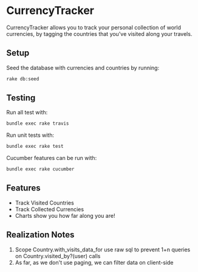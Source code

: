 
CurrencyTracker
===============

CurrencyTracker allows you to track your personal collection of world currencies, by tagging the countries that you've visited along your travels.

Setup
-----

Seed the database with currencies and countries by running:

```bash
rake db:seed
```

Testing
-------

Run all test with:

```bash
bundle exec rake travis
```

Run unit tests with:

```bash
bundle exec rake test
```

Cucumber features can be run with:

```bash
bundle exec rake cucumber
```

Features
--------

* Track Visited Countries
* Track Collected Currencies
* Charts show you how far along you are!

Realization Notes
-----------------

1. Scope Country.with_visits_data_for use raw sql to prevent 1+n queries on Country.visited_by?(user) calls
2. As far, as we don't use paging, we can filter data on client-side
